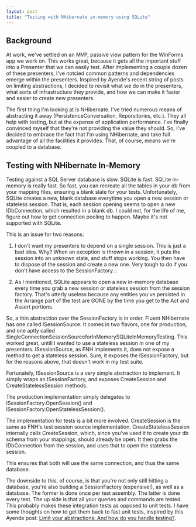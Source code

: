 ```yaml
---
layout: post
title: "Testing with NHibernate in-memory using SQLite"
---
```

## Background

At work, we've settled on an MVP, passive view pattern for the WinForms app we work on. This works great, because it gets all the important stuff into a Presenter that we can easily test. After implementing a couple dozen of these presenters, I've notcied common patterns and dependencies emerge within the presenters. Inspired by Ayende's recent string of posts on limiting abstractions, I decided to revisit what we do in the presenters, what sorts of infrastructure they provide, and how we can make it faster and easier to create new presenters.

The first thing I'm looking at is NHibernate. I've tried numerous means of abstracting it away (PersistenceConversation, Reporsitories, etc.). They all help with testing, but at the expense of application performance. I've finally convinced myself that they're not providing the value they should. So, I've decided to embrace the fact that I'm using NHibernate, and take full advantage of all the facilities it provides. That, of course, means we're coupled to a database. 

## Testing with NHibernate In-Memory

Testing against a SQL Server database is slow. SQLite is fast. SQLite in-memory is really fast. So fast, you can recreate all the tables in your db from your mapping files, ensuring a blank slate for your tests. Unfortunately, SQLite creates a new, blank database everytime you open a new session or stateless session. That is, each session opening seems to open a new IDbConnection, which resulted in a blank db. I could not, for the life of me, figure out how to get connection pooling to happen. Maybe it's not supported with SQLite.
 
This is an issue for two reasons:

1.  I don't want my presenters to depend on a single session. This is just a bad idea. Why? When an exception is thrown in a session, it puts the session into an unknown state, and stuff stops working. You then have to dispose of the session and create a new one. Very tough to do if you don't have access to the SessionFactory...

2.  As I mentioned, SQLite appears to open a new in-memory database every time you grab a new session or stateless session from the session factory. That's utterly useless because any entities you've persisted in the Arrange part of the test are GONE by the time you get to the Act and Assert portions.
 
So, a thin abstraction over the SessionFactory is in order. Fluent NHibernate has one called ISessionSource. It comes in two flavors, one for production, and one aptly called SingleConnectionSessionSourceforInMemorySQLiteInMemoryTesting. This worked great, untill I wanted to use a stateless session in one of my presenters. ISessionSource, as FNH implements it, does not expose a method to get a stateless session. Sure, it exposes the ISessionFactory, but for the reasons above, that doesn't work in my test suite.
 
Fortunately, ISessionSource is a very simple abstraction to implement. It simply wraps an ISessionFactory, and exposes CreateSession and CreateStatelessSession methods. 

<script src="https://gist.github.com/2258967.js?file=ISessionSource.cs">
</script>

The production implementation simply delegates to ISessionFactory.OpenSession() and ISessionFactory.OpenStatelessSession(). 

<script src="https://gist.github.com/2258967.js?file=SessionSource.cs">
</script>

The implementation for tests is a bit more involved. CreateSession is the same as FNH's test session source implementation. CreateStatelessSession internally calls CreateSession, which, since you've used it to create your db schema from your mappings, should already be open. It then grabs the IDbConnection from the session, and uses that to open the stateless session. 

<script src="https://gist.github.com/2258967.js?file=SQLIteInMemorySessionSource.cs">
</script>

This ensures that both will use the same connection, and thus the same database.

The downside to this, of course, is that you're not only still hitting a database, you're also building a SessionFactory (expensive!), as well as a database. The former is done once per test assembly. The latter is done every test. The up side is that all your queries and commands are tested. This probably makes these integration tests as opposed to unit tests. I have some thoughts on how to get them back to fast unit tests, inspired by this Ayende post: [Limit your abstractions: And how do you handle testing?](http://ayende.com/blog/154273/limit-your-abstractions-and-how-do-you-handle-testing).
